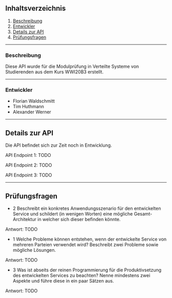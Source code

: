 ## Inhaltsverzeichnis
1. [Beschreibung](#beschreibung)
2. [Entwickler](#entwickler)
3. [Details zur API](#details)
4. [Prüfungsfragen](#fragen)
***

### Beschreibung

Diese API wurde für die Modulprüfung in Verteilte Systeme von Studierenden aus dem Kurs WWI20B3 erstellt.
***
### Entwickler

* Florian Waldschmitt
* Tim Huthmann
* Alexander Werner
***

## Details zur API

Die API befindet sich zur Zeit noch in Entwicklung.


API Endpoint 1:
TODO

API Endpoint 2:
TODO

API Endpoint 3:
TODO

***
## Prüfungsfragen

* 2 Beschreibt ein konkretes Anwendungsszenario für den entwickelten
Service und schildert (in wenigen Worten) eine mögliche
Gesamt-Architektur in welcher sich dieser befinden könnte.

Antwort: TODO

* 1 Welche Probleme können entstehen, wenn der entwickelte Service von
mehreren Parteien verwendet wird? Beschreibt zwei Probleme sowie
mögliche Lösungen.

Antwort: TODO

* 3 Was ist abseits der reinen Programmierung für die Produktivsetzung des
entwickelten Services zu beachten? Nenne mindestens zwei Aspekte und
führe diese in ein paar Sätzen aus.

Antwort: TODO



